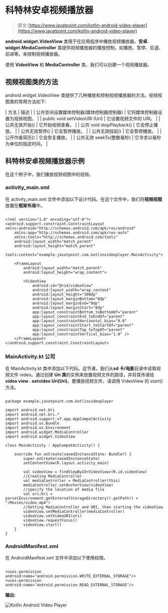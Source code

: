 # 科特林安卓视频播放器

> 原文:[https://www.javatpoint.com/kotlin-android-video-player](https://www.javatpoint.com/kotlin-android-video-player)

**android.widget.VideoView** 类用于在应用程序中播放视频播放器。**安卓. widget.MediaController** 类提供视频播放器的播放控制，如播放、暂停、后退、前进等。来控制视频播放器。

使用 **VideoView** 和 **MediaController** 类，我们可以创建一个视频播放器。

## 视频视图类的方法

android.widget.VideoView 类提供了几种播放和控制视频播放器的方法。视频视图类的常用方法如下:

| 方法 | 描述 |
| 公共空间设置媒体控制器(媒体控制器控制器) | 它将媒体控制器设置为视频视图。 |
| public void setVideoURI (Uri) | 它设置视频文件的 URI。 |
| 公共无效开始() | 它开始视频查看。 |
| 公共 void stopPlayback() | 它会停止播放。 |
| 公共无效暂停() | 它会暂停播放。 |
| 公共无效挂起() | 它会暂停播放。 |
| 公开作废简历() | 它会恢复播放。 |
| 公共无效 seekTo(整数毫秒) | 它寻求以毫秒为单位的指定时间。 |

## 科特林安卓视频播放器示例

在这个例子中，我们播放视频视图中的视频。

### activity_main.xml

在 activity_main.xml 文件中添加以下设计代码。在这个文件中，我们将**视频视图**放置在**框架布局**中。

```

<?xml version="1.0" encoding="utf-8"?>
<android.support.constraint.ConstraintLayout xmlns:android="http://schemas.android.com/apk/res/android"
    xmlns:app="http://schemas.android.com/apk/res-auto"
    xmlns:tools="http://schemas.android.com/tools"
    android:layout_width="match_parent"
    android:layout_height="match_parent"
    tools:context="example.javatpoint.com.kotlinvideoplayer.MainActivity">

    <FrameLayout
        android:layout_width="match_parent"
        android:layout_height="wrap_content">

        <VideoView
            android:id="@+id/videoView"
            android:layout_width="wrap_content"
            android:layout_height="308dp"
            android:layout_marginBottom="0dp"
            android:layout_marginEnd="0dp"
            android:layout_marginStart="0dp"
            app:layout_constraintBottom_toBottomOf="parent"
            app:layout_constraintEnd_toEndOf="parent"
            app:layout_constraintHorizontal_bias="0.0"
            app:layout_constraintStart_toStartOf="parent"
            app:layout_constraintTop_toTopOf="parent"
            app:layout_constraintVertical_bias="1.0" />
    </FrameLayout>
</android.support.constraint.ConstraintLayout>

```

### MainActivity.kt 公司

在 MainActivity.kt 类中添加以下代码。这节课，我们从**sd 卡/电影**目录中读取视频文件 video。通过创建 **Uri 类**的实例来放置视频文件的路径，并将其传递给**video view . setvideo Uri(Uri)**。要播放视频文件，请调用 VideoView 的 start()方法。

```

package example.javatpoint.com.kotlinvideoplayer

import android.net.Uri
import android.net.Uri.*
import android.support.v7.app.AppCompatActivity
import android.os.Bundle
import android.os.Environment
import android.widget.MediaController
import android.widget.VideoView

class MainActivity : AppCompatActivity() {

    override fun onCreate(savedInstanceState: Bundle?) {
        super.onCreate(savedInstanceState)
        setContentView(R.layout.activity_main)

        val videoView = findViewById<VideoView>(R.id.videoView)
        //Creating MediaController
        val mediaController = MediaController(this)
        mediaController.setAnchorView(videoView)
        //specify the location of media file
        val uri:Uri = parse(Environment.getExternalStorageDirectory().getPath() + "/Movies/video.mp4")
        //Setting MediaController and URI, then starting the videoView
        videoView.setMediaController(mediaController)
        videoView.setVideoURI(uri)
        videoView.requestFocus()
        videoView.start()
    }
}

```

### AndroidManifest.xml

在 AndroidManifest.xml 文件中添加以下使用权限。

```

<uses-permission android:name="android.permission.WRITE_EXTERNAL_STORAGE"/>
<uses-permission android:name="android.permission.READ_EXTERNAL_STORAGE"/>

```

**输出:**

![Kotlin Android Video Player](../Images/4d924606316d61ce65ca0718137f1647.png)